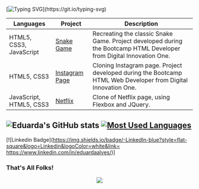 [//]: <> (Hi there)

[![Typing SVG](https://readme-typing-svg.herokuapp.com?color=FFFFFF&size=25&center=true&vCenter=true&lines=Hi+there!;I'm+Eduarda.;I'm+a+student;of+Computer+Science;I'm+currently+learning;and+working+with;Java%2C+HTML5%2C+CSS3;MySQL%2C+JavaScript;C%23+and+others;You+can+see+some+of;my+projects+bellow.)](https://git.io/typing-svg)


 [//]: <> (Projects)


Languages | Project | Description 
---------- | --------------- | ----------
HTML5, CSS3, JavaScript | [Snake Game](https://github.com/saintravi/snakegame) | Recreating the classic Snake Game. Project developed during the Bootcamp HTML Developer from Digital Innovation One.
HTML5, CSS3 | [Instagram Page](https://github.com/saintravi/instagram-inicial) | Cloning Instagram page. Project developed during the Bootcamp HTML Web Developer from Digital Innovation One.
JavaScript, HTML5, CSS3 | [Netflix](https://github.com/saintravi/netflix-layout) | Clone of Netflix page, using Flexbox and JQuery.
</p>

[//]: <> (GitHub Stats)

## ![Eduarda's GitHub stats](https://github-readme-stats.vercel.app/api?username=eduardaalvess&show_icons=true&theme=gotham) [![Most Used Languages](https://github-readme-stats.vercel.app/api/top-langs/?username=eduardaalvess&layout=compact&theme=gotham)](https://github.com/eduardaalvess/github-readme-stats)

[//]: <> (Contacts)

[![Linkedin Badge](https://img.shields.io/badge/-LinkedIn-blue?style=flat-square&logo=Linkedin&logoColor=white&link= https://www.linkedin.com/in/eduardaalves/)]


[//]: <> (End)

### That's All Folks!
<p align="center">
  <img src="https://ib.canaltech.com.br/361132.gif" />
</p>

[//]: <> (End)
